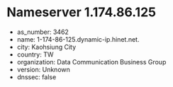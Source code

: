 # Nameserver 1.174.86.125

* as_number: 3462
* name: 1-174-86-125.dynamic-ip.hinet.net.
* city: Kaohsiung City
* country: TW
* organization: Data Communication Business Group
* version: Unknown
* dnssec: false
